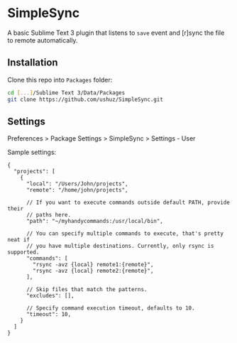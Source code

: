 # SimpleSync

A basic Sublime Text 3 plugin that listens to `save` event and [r]sync the file to remote automatically.

## Installation

Clone this repo into `Packages` folder:

```bash
cd [...]/Sublime Text 3/Data/Packages
git clone https://github.com/ushuz/SimpleSync.git
```

## Settings

Preferences > Package Settings > SimpleSync > Settings - User

Sample settings:

```
{
  "projects": [
    {
      "local": "/Users/John/projects",
      "remote": "/home/john/projects",

      // If you want to execute commands outside default PATH, provide their
      // paths here.
      "path": "~/myhandycommands:/usr/local/bin",

      // You can specify multiple commands to execute, that's pretty neat if
      // you have multiple destinations. Currently, only rsync is supported.
      "commands": [
        "rsync -avz {local} remote1:{remote}",
        "rsync -avz {local} remote2:{remote}",
      ],

      // Skip files that match the patterns.
      "excludes": [],

      // Specify command execution timeout, defaults to 10.
      "timeout": 10,
    }
  ]
}
```
